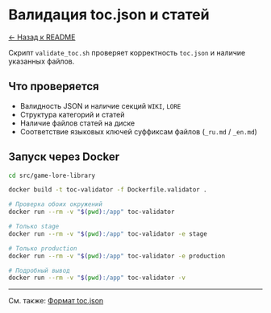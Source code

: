 # Валидация toc.json и статей

[← Назад к README](../README.md)

Скрипт `validate_toc.sh` проверяет корректность `toc.json` и наличие указанных файлов.

## Что проверяется

- Валидность JSON и наличие секций `WIKI`, `LORE`
- Структура категорий и статей
- Наличие файлов статей на диске
- Соответствие языковых ключей суффиксам файлов (`_ru.md` / `_en.md`)

## Запуск через Docker

```bash
cd src/game-lore-library
```

```bash
docker build -t toc-validator -f Dockerfile.validator .
```

```bash
# Проверка обоих окружений
docker run --rm -v "$(pwd):/app" toc-validator
```

```bash
# Только stage
docker run --rm -v "$(pwd):/app" toc-validator -e stage
```

```bash
# Только production
docker run --rm -v "$(pwd):/app" toc-validator -e production
```

```bash
# Подробный вывод
docker run --rm -v "$(pwd):/app" toc-validator -v
```

---

См. также: [Формат toc.json](toc_format.md)
